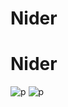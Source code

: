 # Nider
# Nider
![p](https://raw.githubusercontent.com/nerososft/Nider/master/%E5%B1%8F%E5%B9%95%E5%BF%AB%E7%85%A7%202019-09-25%20%E4%B8%8B%E5%8D%889.52.22.png)
![p](https://raw.githubusercontent.com/nerososft/Nider/master/%E5%B1%8F%E5%B9%95%E5%BF%AB%E7%85%A7%202019-09-25%20%E4%B8%8B%E5%8D%889.34.43.png)


